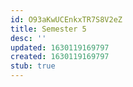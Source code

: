 ```yaml
---
id: O93aKwUCEnkxTR7S8V2eZ
title: Semester 5
desc: ''
updated: 1630119169797
created: 1630119169797
stub: true
---
```



